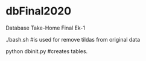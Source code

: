 # dbFinal2020
Database Take-Home Final Ek-1

./bash.sh #is used for remove tildas from original data

python dbinit.py #creates tables.
